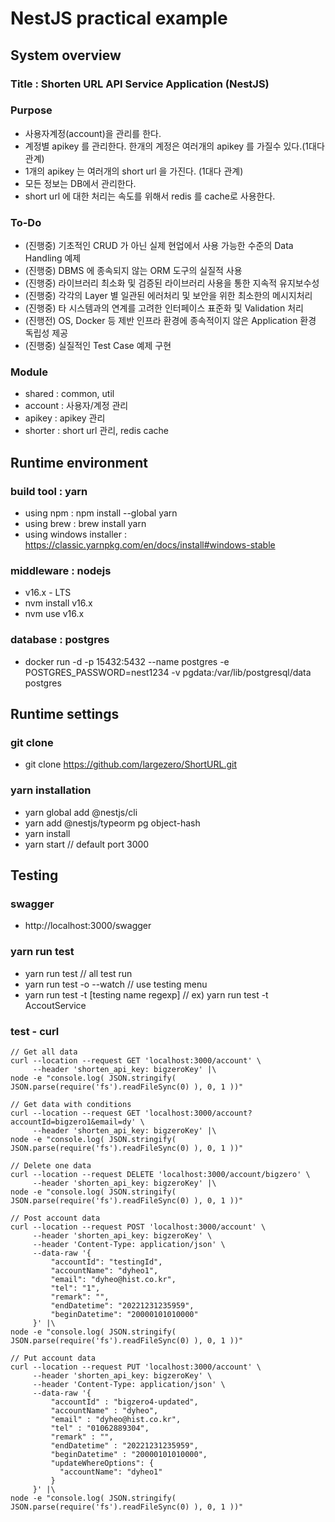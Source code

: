 # NestJS practical example
## System overview
### Title : Shorten URL API Service Application (NestJS)
### Purpose
* 사용자계정(account)을 관리를 한다.
* 계정별 apikey 를 관리한다. 한개의 계정은 여러개의 apikey 를 가질수 있다.(1대다 관계)
* 1개의 apikey 는 여러개의 short url 을 가진다. (1대다 관계)
* 모든 정보는 DB에서 관리한다.
* short url 에 대한 처리는 속도를 위해서 redis 를 cache로 사용한다.

### To-Do
* (진행중) 기초적인 CRUD 가 아닌 실제 현업에서 사용 가능한 수준의 Data Handling 예제
* (진행중) DBMS 에 종속되지 않는 ORM 도구의 실질적 사용
* (진행중) 라이브러리 최소화 및 검증된 라이브러리 사용을 통한 지속적 유지보수성
* (진행중) 각각의 Layer 별 일관된 에러처리 및 보안을 위한 최소한의 메시지처리
* (진행중) 타 시스템과의 연계를 고려한 인터페이스 표준화 및 Validation 처리
* (진행전) OS, Docker 등 제반 인프라 환경에 종속적이지 않은 Application 환경 독립성 제공
* (진행중) 실질적인 Test Case 예제 구현

### Module
* shared : common, util
* account : 사용자/계정 관리
* apikey : apikey 관리
* shorter : short url 관리, redis cache

## Runtime environment
### build tool : yarn
* using npm : npm install --global yarn
* using brew : brew install yarn
* using windows installer : https://classic.yarnpkg.com/en/docs/install#windows-stable
### middleware : nodejs 
* v16.x - LTS
* nvm install v16.x
* nvm use v16.x
### database : postgres
* docker run -d -p 15432:5432 --name postgres -e POSTGRES_PASSWORD=nest1234 -v pgdata:/var/lib/postgresql/data postgres
 
## Runtime settings
### git clone
* git clone https://github.com/largezero/ShortURL.git
### yarn installation
* yarn global add @nestjs/cli
* yarn add @nestjs/typeorm pg object-hash
* yarn install
* yarn start // default port 3000

## Testing
### swagger
* http://localhost:3000/swagger
### yarn run test
* yarn run test // all test run
* yarn run test -o --watch // use testing menu
* yarn run test -t \[testing name regexp] // ex) yarn run test -t AccoutService
### test - curl
```
// Get all data
curl --location --request GET 'localhost:3000/account' \
     --header 'shorten_api_key: bigzeroKey' |\
node -e "console.log( JSON.stringify( JSON.parse(require('fs').readFileSync(0) ), 0, 1 ))"

// Get data with conditions
curl --location --request GET 'localhost:3000/account?accountId=bigzero1&email=dy' \
     --header 'shorten_api_key: bigzeroKey' |\
node -e "console.log( JSON.stringify( JSON.parse(require('fs').readFileSync(0) ), 0, 1 ))"
     
// Delete one data
curl --location --request DELETE 'localhost:3000/account/bigzero' \
     --header 'shorten_api_key: bigzeroKey' |\
node -e "console.log( JSON.stringify( JSON.parse(require('fs').readFileSync(0) ), 0, 1 ))"

// Post account data
curl --location --request POST 'localhost:3000/account' \
     --header 'shorten_api_key: bigzeroKey' \
     --header 'Content-Type: application/json' \
     --data-raw '{
         "accountId": "testingId",
         "accountName": "dyheo1",
         "email": "dyheo@hist.co.kr",
         "tel": "1",
         "remark": "",
         "endDatetime": "20221231235959",
         "beginDatetime": "20000101010000"
     }' |\
node -e "console.log( JSON.stringify( JSON.parse(require('fs').readFileSync(0) ), 0, 1 ))"

// Put account data
curl --location --request PUT 'localhost:3000/account' \
     --header 'shorten_api_key: bigzeroKey' \
     --header 'Content-Type: application/json' \
     --data-raw '{
         "accountId" : "bigzero4-updated",
         "accountName" : "dyheo",
         "email" : "dyheo@hist.co.kr",
         "tel" : "01062889304",
         "remark" : "",
         "endDatetime" : "20221231235959",
         "beginDatetime" : "20000101010000",
         "updateWhereOptions": {
           "accountName": "dyheo1"
         }
     }' |\
node -e "console.log( JSON.stringify( JSON.parse(require('fs').readFileSync(0) ), 0, 1 ))"
```
